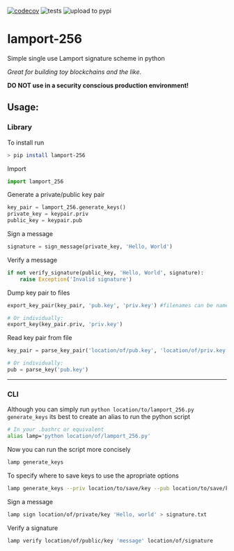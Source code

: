 [![codecov](https://codecov.io/gh/johnpaulkiser/lamport-256/branch/main/graph/badge.svg?token=ZWIK9EVZ3N)](https://codecov.io/gh/johnpaulkiser/lamport-256)
![tests](https://github.com/johnpaulkiser/lamport-256/workflows/tests/badge.svg)
![upload to pypi](https://github.com/johnpaulkiser/lamport-256/workflows/upload%20to%20pypi/badge.svg)

# lamport-256
Simple single use Lamport signature scheme in python

_Great for building toy blockchains and the like._

**DO NOT use in a security conscious production environment!** 


## Usage:
### Library

To install run 
```bash
> pip install lamport-256
```

Import
```python
import lamport_256
```

Generate a private/public key pair
```python
key_pair = lamport_256.generate_keys()
private_key = keypair.priv
public_key = keypair.pub
```

Sign a message
```python
signature = sign_message(private_key, 'Hello, World')
```

Verify a message
```python
if not verify_signature(public_key, 'Hello, World', signature):
    raise Exception('Invalid signature')
```

Dump key pair to files
```python
export_key_pair(key_pair, 'pub.key', 'priv.key') #filenames can be named anything you'd like

# Or individually:
export_key(key_pair.priv, 'priv.key')
```

Read key pair from file
```python
key_pair = parse_key_pair('location/of/pub.key', 'location/of/priv.key')

# Or individually:
pub = parse_key('pub.key')
```

_____
### CLI

Although you can simply run `python location/to/lamport_256.py generate_keys` its best to create an alias to run the python script
```bash
# In your .bashrc or equivalent
alias lamp='python location/of/lamport_256.py'
```

Now you can run the script more concisely
```bash
lamp generate_keys
```

To specify where to save keys to use the apropriate options
```bash
lamp generate_keys --priv location/to/save/key --pub location/to/save/key
```

Sign a message
```bash
lamp sign location/of/private/key 'Hello, world' > signature.txt
```

Verify a signature
```bash
lamp verify location/of/public/key 'message' location/of/signature 
```
